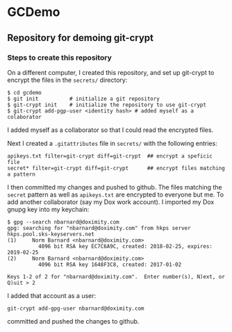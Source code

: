 # GCDemo

## Repository for demoing git-crypt

### Steps to create this repository

On a different computer, I created this repository, and set up git-crypt to 
encrypt the files in the `secrets/` directory:

    $ cd gcdemo
    $ git init          # initialize a git repository
    $ git-crypt init    # initialize the repository to use git-crypt
    $ git-crypt add-pgp-user <identity hash> # added myself as a colaborator
    
I added myself as a collaborator so that I could read the encrypted files.
    
Next I created a `.gitattributes` file in `secrets/` with the following entries:

    apikeys.txt filter=git-crypt diff=git-crypt  ## encrypt a speficic file
    secret* filter=git-crypt diff=git-crypt      ## encrypt files matching a pattern
    

I then committed my changes and pushed to github.  The files matching the `secret` 
pattern as well as `apikeys.txt` are encrypted to everyone but me.  To add another
collaborator (say my Dox work account). I imported my Dox gnupg key into my keychain:

    $ gpg --search nbarnard@doximity.com
    gpg: searching for "nbarnard@doximity.com" from hkps server hkps.pool.sks-keyservers.net
    (1)     Norm Barnard <nbarnard@doximity.com>
              4096 bit RSA key EC7C6A9C, created: 2018-02-25, expires: 2019-02-25
    (2)     Norm Barnard <nbarnard@doximity.com>
              4096 bit RSA key 1648F3C8, created: 2017-01-02

    Keys 1-2 of 2 for "nbarnard@doximity.com".  Enter number(s), N)ext, or Q)uit > 2
    
I added that account as a user:

    git-crypt add-gpg-user nbarnard@doximity.com
    
committed and pushed the changes to github.



